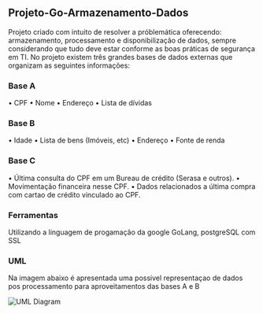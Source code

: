 ## Projeto-Go-Armazenamento-Dados
 Projeto criado com intuito de resolver a próblemática oferecendo: armazenamento, processamento e disponibilização de dados, sempre considerando que tudo deve estar conforme as boas práticas de segurança em TI. 
 No projeto existem três grandes bases de dados externas que organizam as seguintes informações:
### Base A
 • CPF
 • Nome
 • Endereço
 • Lista de dívidas
### Base B
 • Idade
 • Lista de bens (Imóveis, etc)
 • Endereço
 • Fonte de renda
### Base C
• Última consulta do CPF em um Bureau de crédito (Serasa e outros).
• Movimentação financeira nesse CPF.
• Dados relacionados a última compra com cartao de crédito vinculado ao CPF.
### Ferramentas
Utilizando a linguagem de progamação da google GoLang, postgreSQL com SSL

### UML
Na imagem abaixo é apresentada uma possivel representaçao de dados pos processamento para aproveitamentos das bases A e B

![UML Diagram](https://user-images.githubusercontent.com/36166925/136266150-391d61c6-1c3c-4172-9629-9a76f3be512a.jpg)
